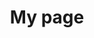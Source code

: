 ---
title: My page
type: landing

sections:
  - block: resume-skills
    content:
      title: Skills & Hobbies
      # Note: `username` refers to the user's folder name in `content/authors/`
      username: Jialin
---